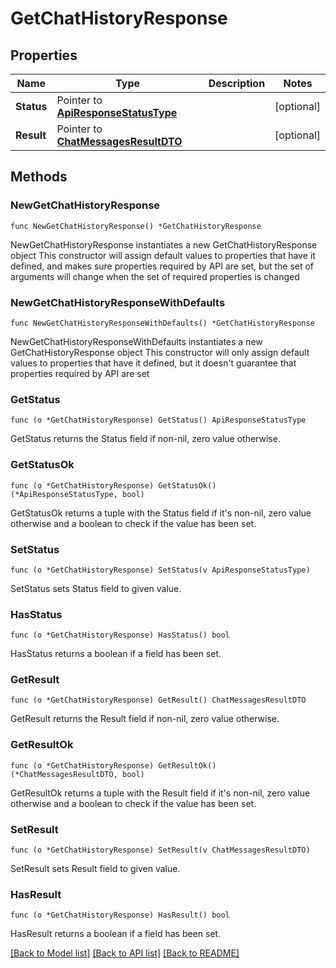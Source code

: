 # GetChatHistoryResponse

## Properties

Name | Type | Description | Notes
------------ | ------------- | ------------- | -------------
**Status** | Pointer to [**ApiResponseStatusType**](ApiResponseStatusType.md) |  | [optional] 
**Result** | Pointer to [**ChatMessagesResultDTO**](ChatMessagesResultDTO.md) |  | [optional] 

## Methods

### NewGetChatHistoryResponse

`func NewGetChatHistoryResponse() *GetChatHistoryResponse`

NewGetChatHistoryResponse instantiates a new GetChatHistoryResponse object
This constructor will assign default values to properties that have it defined,
and makes sure properties required by API are set, but the set of arguments
will change when the set of required properties is changed

### NewGetChatHistoryResponseWithDefaults

`func NewGetChatHistoryResponseWithDefaults() *GetChatHistoryResponse`

NewGetChatHistoryResponseWithDefaults instantiates a new GetChatHistoryResponse object
This constructor will only assign default values to properties that have it defined,
but it doesn't guarantee that properties required by API are set

### GetStatus

`func (o *GetChatHistoryResponse) GetStatus() ApiResponseStatusType`

GetStatus returns the Status field if non-nil, zero value otherwise.

### GetStatusOk

`func (o *GetChatHistoryResponse) GetStatusOk() (*ApiResponseStatusType, bool)`

GetStatusOk returns a tuple with the Status field if it's non-nil, zero value otherwise
and a boolean to check if the value has been set.

### SetStatus

`func (o *GetChatHistoryResponse) SetStatus(v ApiResponseStatusType)`

SetStatus sets Status field to given value.

### HasStatus

`func (o *GetChatHistoryResponse) HasStatus() bool`

HasStatus returns a boolean if a field has been set.

### GetResult

`func (o *GetChatHistoryResponse) GetResult() ChatMessagesResultDTO`

GetResult returns the Result field if non-nil, zero value otherwise.

### GetResultOk

`func (o *GetChatHistoryResponse) GetResultOk() (*ChatMessagesResultDTO, bool)`

GetResultOk returns a tuple with the Result field if it's non-nil, zero value otherwise
and a boolean to check if the value has been set.

### SetResult

`func (o *GetChatHistoryResponse) SetResult(v ChatMessagesResultDTO)`

SetResult sets Result field to given value.

### HasResult

`func (o *GetChatHistoryResponse) HasResult() bool`

HasResult returns a boolean if a field has been set.


[[Back to Model list]](../README.md#documentation-for-models) [[Back to API list]](../README.md#documentation-for-api-endpoints) [[Back to README]](../README.md)


